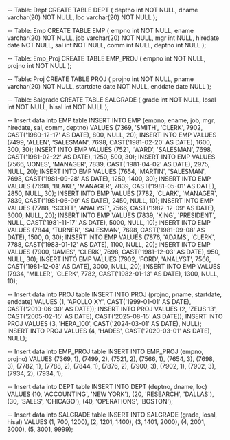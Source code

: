 -- Table: Dept
CREATE TABLE DEPT (
    deptno int  NOT NULL,
    dname varchar(20)  NOT NULL,
    loc varchar(20)  NOT NULL
);

-- Table: Emp
CREATE TABLE EMP (
    empno int  NOT NULL,
    ename varchar(20)  NOT NULL,
    job varchar(20)  NOT NULL,
    mgr int  NULL,
    hiredate date  NOT NULL,
    sal int  NOT NULL,
    comm int  NULL,
    deptno int  NULL
);

-- Table: Emp_Proj
CREATE TABLE EMP_PROJ (
    empno int  NOT NULL,
    projno int  NOT NULL
);

-- Table: Proj
CREATE TABLE PROJ (
    projno int  NOT NULL,
    pname varchar(20)  NOT NULL,
    startdate date  NOT NULL,
    enddate date  NULL
);

-- Table: Salgrade
CREATE TABLE SALGRADE (
    grade int  NOT NULL,
    losal int  NOT NULL,
    hisal int  NOT NULL
);


-- Insert data into EMP table
INSERT INTO EMP (empno, ename, job, mgr, hiredate, sal, comm, deptno) VALUES
(7369, 'SMITH',  'CLERK',     7902, CAST('1980-12-17' AS DATE),  800, NULL, 20);
INSERT INTO EMP VALUES
(7499, 'ALLEN',  'SALESMAN',  7698, CAST('1981-02-20' AS DATE), 1600,  300, 30);
INSERT INTO EMP VALUES
(7521, 'WARD',   'SALESMAN',  7698, CAST('1981-02-22' AS DATE), 1250,  500, 30);
INSERT INTO EMP VALUES
(7566, 'JONES',  'MANAGER',   7839, CAST('1981-04-02' AS DATE),  2975, NULL, 20);
INSERT INTO EMP VALUES
(7654, 'MARTIN', 'SALESMAN',  7698, CAST('1981-09-28' AS DATE), 1250, 1400, 30);
INSERT INTO EMP VALUES
(7698, 'BLAKE',  'MANAGER',   7839, CAST('1981-05-01' AS DATE),  2850, NULL, 30);
INSERT INTO EMP VALUES
(7782, 'CLARK',  'MANAGER',   7839, CAST('1981-06-09' AS DATE),  2450, NULL, 10);
INSERT INTO EMP VALUES
(7788, 'SCOTT',  'ANALYST',   7566, CAST('1982-12-09' AS DATE), 3000, NULL, 20);
INSERT INTO EMP VALUES
(7839, 'KING',   'PRESIDENT', NULL, CAST('1981-11-17' AS DATE), 5000, NULL, 10);
INSERT INTO EMP VALUES
(7844, 'TURNER', 'SALESMAN',  7698, CAST('1981-09-08' AS DATE),  1500,    0, 30);
INSERT INTO EMP VALUES
(7876, 'ADAMS',  'CLERK',     7788, CAST('1983-01-12' AS DATE), 1100, NULL, 20);
INSERT INTO EMP VALUES
(7900, 'JAMES',  'CLERK',     7698, CAST('1981-12-03' AS DATE),   950, NULL, 30);
INSERT INTO EMP VALUES
(7902, 'FORD',   'ANALYST',   7566, CAST('1981-12-03' AS DATE),  3000, NULL, 20);
INSERT INTO EMP VALUES
(7934, 'MILLER', 'CLERK',     7782, CAST('1982-01-13' AS DATE), 1300, NULL, 10);

-- Insert data into PROJ table
INSERT INTO PROJ (projno, pname, startdate, enddate) VALUES 
(1, 'APOLLO XY', CAST('1999-01-01' AS DATE), CAST('2010-06-30' AS DATE));
INSERT INTO PROJ VALUES 
(2, 'ZEUS 13', CAST('2005-02-15' AS DATE), CAST('2025-08-15' AS DATE));
INSERT INTO PROJ VALUES 
(3, 'HERA_100', CAST('2024-03-01' AS DATE), NULL); 
INSERT INTO PROJ VALUES 
(4, 'HADES', CAST('2020-03-01' AS DATE), NULL); 

-- Insert data into EMP_PROJ table
INSERT INTO EMP_PROJ (empno, projno) VALUES 
(7369, 1), (7499, 2), (7521, 2), (7566, 1), (7654, 3), (7698, 3),
(7782, 1), (7788, 2), (7844, 1), (7876, 2), (7900, 3), (7902, 1), (7902, 3), (7934, 2), (7934, 1);

-- Insert data into DEPT table
INSERT INTO DEPT (deptno, dname, loc) VALUES 
(10, 'ACCOUNTING', 'NEW YORK'),
(20, 'RESEARCH',   'DALLAS'),
(30, 'SALES',      'CHICAGO'),
(40, 'OPERATIONS', 'BOSTON');

-- Insert data into SALGRADE table
INSERT INTO SALGRADE (grade, losal, hisal) VALUES 
(1,  700, 1200),
(2, 1201, 1400),
(3, 1401, 2000),
(4, 2001, 3000),
(5, 3001, 9999);
